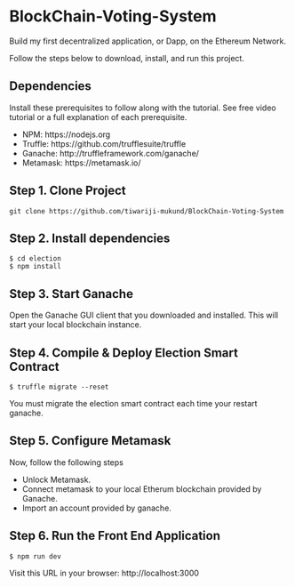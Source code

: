 # BlockChain-Voting-System
Build my first decentralized application, or Dapp, on the Ethereum Network.

Follow the steps below to download, install, and run this project.
## Dependencies
Install these prerequisites to follow along with the tutorial. See free video tutorial or a full explanation of each prerequisite.<ul>

  <li>NPM: https://nodejs.org</li>
  <li>Truffle: https://github.com/trufflesuite/truffle</li>
  <li>Ganache: http://truffleframework.com/ganache/</li>
  <li>Metamask: https://metamask.io/</li></ul>

  
## Step 1. Clone Project
    git clone https://github.com/tiwariji-mukund/BlockChain-Voting-System 
## Step 2. Install dependencies
    $ cd election
    $ npm install
    
## Step 3. Start Ganache
Open the Ganache GUI client that you downloaded and installed. This will start your local blockchain instance. 

## Step 4. Compile & Deploy Election Smart Contract
    $ truffle migrate --reset 
  You must migrate the election smart contract each time your restart ganache.

## Step 5. Configure Metamask
Now, follow the following steps<ul>

  <li>Unlock Metamask.</li>
  
  <li>Connect metamask to your local Etherum blockchain provided by Ganache.</li>
  
  <li>Import an account provided by ganache.</li></ul>

## Step 6. Run the Front End Application

    $ npm run dev 
Visit this URL in your browser: http://localhost:3000
